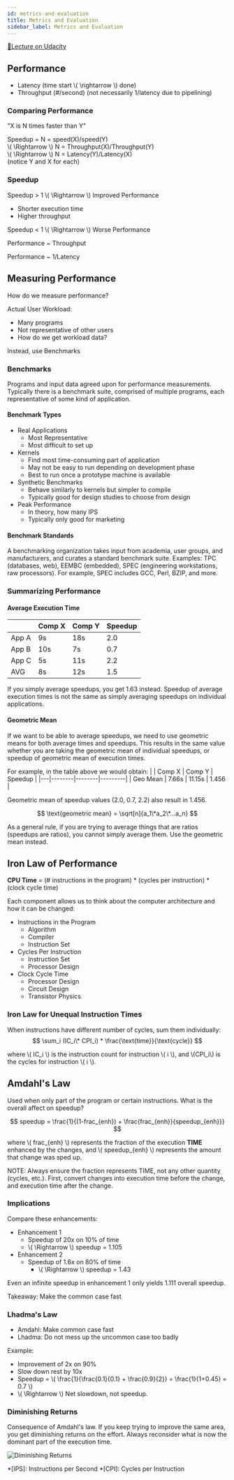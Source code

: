 ```yaml
---
id: metrics-and-evaluation
title: Metrics and Evaluation
sidebar_label: Metrics and Evaluation
---
```


[🔗Lecture on Udacity](https://classroom.udacity.com/courses/ud007/lessons/3650739106/concepts/last-viewed)

## Performance

* Latency (time start \\( \rightarrow \\) done)
* Throughput (#/second) (not necessarily 1/latency due to pipelining)

### Comparing Performance

"X is N times faster than Y"

Speedup = N = speed(X)/speed(Y)    
\\( \Rightarrow \\) N = Throughput(X)/Throughput(Y)    
\\( \Rightarrow \\) N = Latency(Y)/Latency(X)    
(notice Y and X for each)

### Speedup

Speedup > 1 \\( \Rightarrow \\) Improved Performance
* Shorter execution time
* Higher throughput

Speedup < 1 \\( \Rightarrow \\) Worse Performance

Performance ~ Throughput

Performance ~ 1/Latency

## Measuring Performance

How do we measure performance?

Actual User Workload:
* Many programs
* Not representative of other users
* How do we get workload data?

Instead, use Benchmarks

### Benchmarks

Programs and input data agreed upon for performance measurements. Typically there is a benchmark suite, comprised of multiple programs, each representative of some kind of application.

#### Benchmark Types
* Real Applications
  * Most Representative
  * Most difficult to set up
* Kernels
  * Find most time-consuming part of application
  * May not be easy to run depending on development phase
  * Best to run once a prototype machine is available
* Synthetic Benchmarks
  * Behave similarly to kernels but simpler to compile
  * Typically good for design studies to choose from design
* Peak Performance
  * In theory, how many IPS
  * Typically only good for marketing

#### Benchmark Standards

A benchmarking organization takes input from academia, user groups, and manufacturers, and curates a standard benchmark suite. Examples: TPC (databases, web), EEMBC (embedded), SPEC (engineering workstations, raw processors). For example, SPEC includes GCC, Perl, BZIP, and more.

### Summarizing Performance

#### Average Execution Time

|   | Comp X | Comp Y | Speedup |
|---|--------|--------|---------|
| App A |  9s | 18s | 2.0 |
| App B | 10s |  7s | 0.7 |
| App C |  5s | 11s | 2.2 |
| AVG   |  8s | 12s | 1.5 |

If you simply average speedups, you get 1.63 instead. Speedup of average execution times is not the same as simply averaging speedups on individual applications.

#### Geometric Mean

If we want to be able to average speedups, we need to use geometric means for both average times and speedups. This results in the same value whether you are taking the geometric mean of individual speedups, or speedup of geometric mean of execution times.

For example, in the table above we would obtain:
|   | Comp X | Comp Y | Speedup |
|---|--------|--------|---------|
| Geo Mean |  7.66s | 11.15s | 1.456 |

Geometric mean of speedup values (2.0, 0.7, 2.2) also result in 1.456.

$$ \text{geometric mean} = \sqrt[n]{a_1\*a_2\*...a_n} $$

As a general rule, if you are trying to average things that are ratios (speedups are ratios), you cannot simply average them. Use the geometric mean instead.

## Iron Law of Performance

**CPU Time** = (# instructions in the program) * (cycles per instruction) * (clock cycle time)

Each component allows us to think about the computer architecture and how it can be changed:
* Instructions in the Program
  * Algorithm
  * Compiler
  * Instruction Set
* Cycles Per Instruction
  * Instruction Set
  * Processor Design
* Clock Cycle Time
  * Processor Design
  * Circuit Design
  * Transistor Physics

### Iron Law for Unequal Instruction Times

When instructions have different number of cycles, sum them individually:
$$ \sum_i (IC_i\* CPI_i) * \frac{\text{time}}{\text{cycle}} $$

where \\( IC_i \\) is the instruction count for instruction \\( i \\), and \\(CPI_i\\) is the cycles for instruction \\( i \\).

## Amdahl's Law

Used when only part of the program or certain instructions. What is the overall affect on speedup?

$$ speedup = \frac{1}{(1-frac_{enh}) + \frac{frac_{enh}}{speedup_{enh}}} $$

where \\( frac_{enh} \\) represents the fraction of the execution **TIME** enhanced by the changes, and \\( speedup_{enh} \\) represents the amount that change was sped up.

NOTE: Always ensure the fraction represents TIME, not any other quantity (cycles, etc.). First, convert changes into execution time before the change, and execution time after the change.

### Implications

Compare these enhancements:
* Enhancement 1
  * Speedup of 20x on 10% of time
  * \\( \Rightarrow \\) speedup = 1.105
* Enhancement 2
  * Speedup of 1.6x on 80% of time
    * \\( \Rightarrow \\) speedup = 1.43

Even an infinite speedup in enhancement 1 only yields 1.111 overall speedup. 

Takeaway: Make the common case fast

### Lhadma's Law

* Amdahl: Make common case fast
* Lhadma: Do not mess up the uncommon case too badly

Example:
* Improvement of 2x on 90%
* Slow down rest by 10x
* Speedup = \\( \frac{1}{\frac{0.1}{0.1} + \frac{0.9}{2}} = \frac{1}{1+0.45} = 0.7 \\)
* \\( \Rightarrow \\) Net slowdown, not speedup.

### Diminishing Returns

Consequence of Amdahl's law. If you keep trying to improve the same area, you get diminishing returns on the effort. Always reconsider what is now the dominant part of the execution time. 

![Diminishing Returns](https://i.imgur.com/SzjXnRS.png)

*[IPS]: Instructions per Second
*[CPI]: Cycles per Instruction
